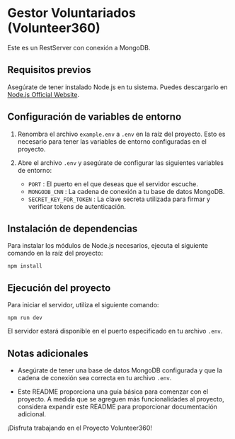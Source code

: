 # Gestor Voluntariados (Volunteer360)

Este es un RestServer con conexión a MongoDB.

## Requisitos previos
Asegúrate de tener instalado Node.js en tu sistema. Puedes descargarlo en [Node.js Official Website](https://nodejs.org/).

## Configuración de variables de entorno

1. Renombra el archivo `example.env` a `.env` en la raíz del proyecto. Esto es necesario para tener las variables de entorno configuradas en el proyecto.

2. Abre el archivo `.env` y asegúrate de configurar las siguientes variables de entorno:

   - `PORT` : El puerto en el que deseas que el servidor escuche.
   - `MONGODB_CNN` : La cadena de conexión a tu base de datos MongoDB.
   - `SECRET_KEY_FOR_TOKEN` : La clave secreta utilizada para firmar y verificar tokens de autenticación.

## Instalación de dependencias

Para instalar los módulos de Node.js necesarios, ejecuta el siguiente comando en la raíz del proyecto:

```
npm install
```


## Ejecución del proyecto

Para iniciar el servidor, utiliza el siguiente comando:
```
npm run dev
```


El servidor estará disponible en el puerto especificado en tu archivo `.env`.

## Notas adicionales

- Asegúrate de tener una base de datos MongoDB configurada y que la cadena de conexión sea correcta en tu archivo `.env`.

- Este README proporciona una guía básica para comenzar con el proyecto. A medida que se agreguen más funcionalidades al proyecto, considera expandir este README para proporcionar documentación adicional.

¡Disfruta trabajando en el Proyecto Volunteer360!

